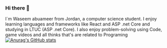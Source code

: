 ### Hi there 👋

I`m Waseem abuameer from  Jordan, a computer science student. I enjoy learning languages and frameworks like React and ASP .net Core and studying in LTUC (ASP .net Core). I also enjoy problem-solving using Code, game videos and all thinks that's are related to Programing 
[![Anurag's GitHub stats](https://github-readme-stats.vercel.app/api?username=waseem0abuameer)](https://github.com/anuraghazra/github-readme-stats)



